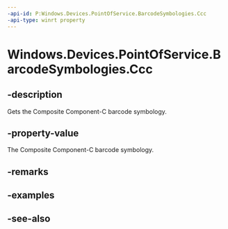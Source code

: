 ----api-id: P:Windows.Devices.PointOfService.BarcodeSymbologies.Ccc
-api-type: winrt property
---<!-- Property syntaxpublic uint Ccc { get; }--># Windows.Devices.PointOfService.BarcodeSymbologies.Ccc## -descriptionGets the Composite Component-C barcode symbology.## -property-valueThe Composite Component-C barcode symbology.## -remarks## -examples## -see-also